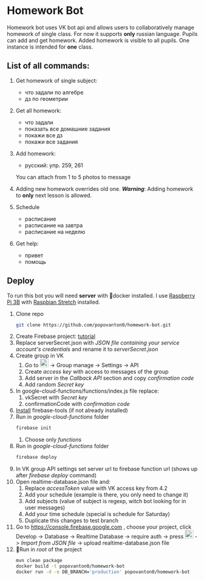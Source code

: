 # Homework Bot

Homework bot uses VK bot api and allows users to collaboratively manage homework of single class. For now it supports 
**only** russian language. Pupils can add and get homework. Added homework is visible to all pupils. One instance is 
intended for **one** class. 

## List of all commands:
1. Get homework of single subject:
    * что задали по алгебре
    * дз по геометрии
2. Get all homework:
    * что задали
    * показать все домашние задания
    * покажи все дз
    * покажи все задания
3. Add homework:
    * русский: упр. 259, 261
    
    You can attach from 1 to 5 photos to message
4. Adding new homework overrides old one. ***Warning***: Adding homework to **only** next lesson is allowed.
5. Schedule
    * расписание
    * расписание на завтра
    * расписание на неделю
6. Get help:
    * привет
    * помощь
    
## Deploy
To run this bot you will need **server** with 🐳docker installed. I use 
[Raspberry Pi 3B](https://www.raspberrypi.org/products/raspberry-pi-3-model-b/) with 
[Raspbian Stretch](https://www.raspberrypi.org/downloads/raspbian/) installed.

1. Clone repo
    ```bash
    git clone https://github.com/popovanton0/homework-bot.git
    ```
2. Create Firebase project: [tutorial](https://firebase.google.com/docs/admin/setup#add_firebase_to_your_app) 
3. Replace serverSecret.json with *JSON file containing your service account's credentials* and rename it to 
*serverSecret.json*
4. Create group in VK
    1. Go to <img src="https://image.freepik.com/free-icon/more-button-interface-symbol-of-three-horizontal-aligned-dots_318-69928.jpg" width="22">
    -> Group manage -> Settings -> API
    2. Create *access key* with access to messages of the group
    3. Add server in the *Callback API* section and copy *confirmation code*
    4. Add random *Secret key*
5. In google-cloud-functions/functions/index.js file replace:
    1. vkSecret with *Secret key*
    2. confirmationCode with *confirmation code*
6. [Install](https://firebase.google.com/docs/cli/) firebase-tools (if not already installed)
7. Run in *google-cloud-functions* folder
    ```bash
    firebase init
    ```
    1. Choose only *functions*
8. Run in *google-cloud-functions* folder
    ```bash
    firebase deploy
    ```
9. In VK group API settings set server url to firebase function url (shows up after *firebase deploy* command)
10. Open realtime-database.json file and:
    1. Replace *accessToken* value with VK access key from 4.2
    2. Add your schedule (example is there, you only need to change it)
    3. Add subjects (value of subject is regexp, witch bot looking for in user messages)
    4. Add your time schedule (special is schedule for Saturday)
    5. Duplicate this changes to test branch 
11. Go to https://console.firebase.google.com , choose your project, click Develop -> Database -> Realtime 
Database -> require auth -> press 
<img src="http://www.eternaljudgment.com/wp-content/uploads/2016/07/three-vertical-dots-1.png" width="22"> -> *Import
from JSON file* -> upload realtime-database.json file
12. 🐳Run in *root* of the project
    ```bash
    mvn clean package
    docker build -t popovanton0/homework-bot
    docker run -d -e DB_BRANCH='production' popovanton0/homework-bot
    ```